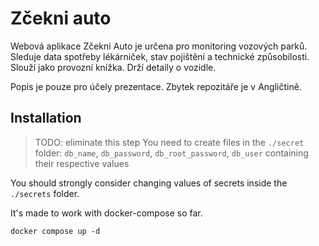 # Zčekni auto

Webová aplikace Zčekni Auto je určena pro monitoring vozových parků. Sleduje data spotřeby lékárniček, stav pojištění a technické způsobilosti. Slouží jako provozní knížka. Drží detaily o vozidle.

Popis je pouze pro účely prezentace. Zbytek repozitáře je v Angličtině.

## Installation

> TODO: eliminate this step
You need to create files in the `./secret` folder: `db_name`, `db_password`, `db_root_password`, `db_user` containing their respective values

You should strongly consider changing values of secrets inside the `./secrets` folder.

It's made to work with docker-compose so far.

`docker compose up -d`